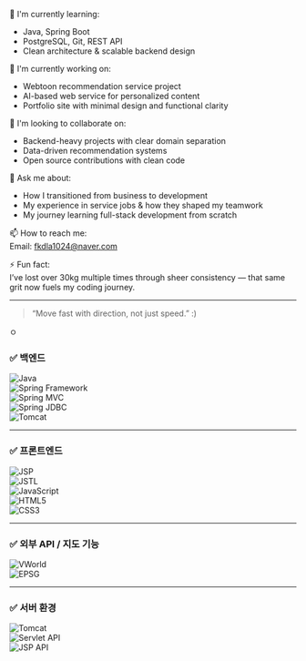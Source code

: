🌱 I'm currently learning:
- Java, Spring Boot 
- PostgreSQL, Git, REST API
- Clean architecture & scalable backend design

🚀 I'm currently working on:
- Webtoon recommendation service project
- AI-based web service for personalized content
- Portfolio site with minimal design and functional clarity

🤝 I'm looking to collaborate on:
- Backend-heavy projects with clear domain separation
- Data-driven recommendation systems
- Open source contributions with clean code

💬 Ask me about:
- How I transitioned from business to development
- My experience in service jobs & how they shaped my teamwork
- My journey learning full-stack development from scratch

📫 How to reach me:  
Email: fkdla1024@naver.com  

⚡ Fun fact:  
I’ve lost over 30kg multiple times through sheer consistency — that same grit now fuels my coding journey.

---
> “Move fast with direction, not just speed.” :)

ㅇ





### ✅ 백엔드  
![Java](https://img.shields.io/badge/Java_11-007396?logo=java&logoColor=white)  
![Spring Framework](https://img.shields.io/badge/Spring_Framework_5.0.2-6DB33F?logo=spring&logoColor=white)  
![Spring MVC](https://img.shields.io/badge/Spring_MVC-6DB33F?logo=spring&logoColor=white)  
![Spring JDBC](https://img.shields.io/badge/Spring_JDBC-007396?logo=java&logoColor=white)  
![Tomcat](https://img.shields.io/badge/Tomcat_8.5.27-F8DC75?logo=apachetomcat&logoColor=black)  

---

### ✅ 프론트엔드  
![JSP](https://img.shields.io/badge/JSP-007396?logo=java&logoColor=white)  
![JSTL](https://img.shields.io/badge/JSTL_1.2-007396?logo=java&logoColor=white)  
![JavaScript](https://img.shields.io/badge/JavaScript-F7DF1E?logo=javascript&logoColor=black)  
![HTML5](https://img.shields.io/badge/HTML5-E34F26?logo=html5&logoColor=white)  
![CSS3](https://img.shields.io/badge/CSS3-1572B6?logo=css3&logoColor=white)  

---

### ✅ 외부 API / 지도 기능  
![VWorld](https://img.shields.io/badge/VWorld_Map_API_2.0-0096D6?logo=mapbox&logoColor=white)  
![EPSG](https://img.shields.io/badge/EPSG:4326-444444?logo=earth&logoColor=white)  

---

### ✅ 서버 환경  
![Tomcat](https://img.shields.io/badge/Tomcat-FFCC00?logo=apachetomcat&logoColor=black)  
![Servlet API](https://img.shields.io/badge/Servlet_API_3.1.0-007396?logo=java&logoColor=white)  
![JSP API](https://img.shields.io/badge/JSP_API_2.3.2-007396?logo=java&logoColor=white)  

